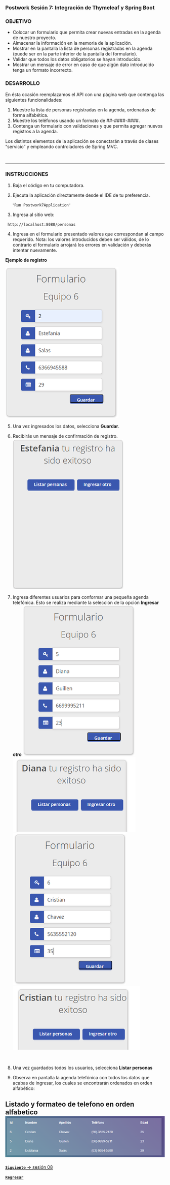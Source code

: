 ### Postwork Sesión 7: Integración de Thymeleaf y Spring Boot

### OBJETIVO

- Colocar un formulario que permita crear nuevas entradas en la agenda de nuestro proyecto.
- Almacenar la información en la memoria de la aplicación.
- Mostrar en la pantalla la lista de personas registradas en la agenda (puede ser en la parte inferior de la pantalla del formulario).
- Validar que todos los datos obligatorios se hayan introducido.
- Mostrar un mensaje de error en caso de que algún dato introducido tenga un formato incorrecto.


### DESARROLLO

En ésta ocasión reemplazamos el API con una página web que contenga las siguientes funcionalidades:


1. Muestre la lista de personas registradas en la agenda, ordenadas de forma alfabética.
1. Muestre los teléfonos usando un formato de ##-####-####.
1. Contenga un formulario con validaciones y que permita agregar nuevos registros a la agenda.

Los distintos elementos de la aplicación se conectarán a través de clases “servicio” y empleando controladores de Spring MVC.

</br>


 ---
### INSTRUCCIONES

1. Baja el código en tu computadora.


2. Ejecuta la aplicación directamente desde el IDE de tu preferencia.
``` 
   'Run Postwork7Application'
  ```
3. Ingresa al sitio web:
  ``` 
   http://localhost:8080/personas
  ```
4. Ingresa en el formulario presentado valores que correspondan al campo requerido. 
Nota: los valores introducidos deben ser válidos, de lo contrario el formulario arrojará los errores en validación y deberás intentar nuevamente.  

**Ejemplo de registro**

![img.png](images%2Fimg.png)

5. Una vez ingresados los datos, selecciona **Guardar**.


6. Recibirás un mensaje de confirmación de registro.
![img_1.png](images%2Fimg_1.png)

7. Ingresa diferentes usuarios para conformar una pequeña agenda telefónica. Esto se realiza mediante la selección de la opción **Ingresar otro** 
![img_2.png](images%2Fimg_2.png)
![img_3.png](images%2Fimg_3.png)
![img_4.png](images%2Fimg_4.png)
![img_5.png](images%2Fimg_5.png)
<br>

8. Una vez guardados todos los usuarios, selecciona **Listar personas**

9. Observa en pantalla la agenda telefónica con todos los datos que acabas de ingresar, los cuales se encontrarán ordenados en orden alfabético: 

**Listado y formateo de telefono en orden alfabetico**
![img_6.png](images%2Fimg_6.png)
<br>
  ---
[**`Siguiente`** -> sesión 08](../../Sesion-08/)

[**`Regresar`**](../)
